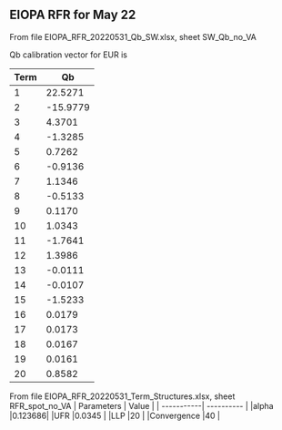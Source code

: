 ## EIOPA RFR for May 22

From file EIOPA_RFR_20220531_Qb_SW.xlsx, sheet SW_Qb_no_VA

Qb calibration vector for EUR is 

| Term       | Qb         | 
| -----------| ---------- | 
|1|	 22.5271| 
|2	|-15.9779 |
|3	| 4.3701 |
|4	|-1.3285 |
|5	| 0.7262 |
|6	|-0.9136 |
|7	| 1.1346 |
|8	|-0.5133 |
|9	| 0.1170 |
|10|	 1.0343 |
|11|	-1.7641 |
|12|	 1.3986 |
|13|	-0.0111 |
|14|	-0.0107 |
|15|	-1.5233 |
|16|	 0.0179 |
|17|	 0.0173 |
|18|	 0.0167 |
|19|	 0.0161 |
|20|	 0.8582 |




From file EIOPA_RFR_20220531_Term_Structures.xlsx, sheet RFR_spot_no_VA
| Parameters  | Value     | 
| -----------| ---------- | 
|alpha	|0.123686|
|UFR	|0.0345 |
|LLP	|20 |
|Convergence	|40 |









